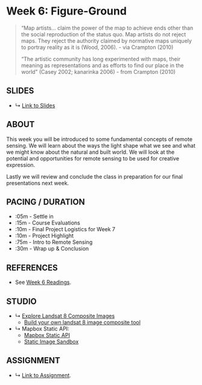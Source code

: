 
# Week 6: Figure-Ground

> “Map artists… claim the power of the map to achieve ends other than the social reproduction of the status quo. Map artists do not reject maps. They reject the authority claimed by normative maps uniquely to portray reality as it is (Wood, 2006). - via Crampton (2010)
>
> “The artistic community has long experimented with maps, their meaning as representations and as efforts to find our place in the world” (Casey 2002; kanarinka 2006) - from Crampton (2010)


## SLIDES
* ↳ [Link to Slides](https://docs.google.com/presentation/d/14MIaO0kh22wosDqDkZ82AnTeMhSZBVZ2o4k6RQZztUU/edit?usp=sharing)

## ABOUT

This week you will be introduced to some fundamental concepts of remote sensing. We will learn about the ways the light shape what we see and what we might know about the natural and built world. We will look at the potential and opportunities for remote sensing to be used for creative expression.

Lastly we will review and conclude the class in preparation for our final presentations next week. 


## PACING / DURATION

* :05m - Settle in
* :15m - Course Evaluations
* :10m - Final Project Logistics for Week 7
* :10m - Project Highlight
* :75m - Intro to Remote Sensing
* :30m - Wrap up & Conclusion


## REFERENCES

* See [Week 6 Readings](BIBLIOGRAPHY.md#week-06-figure-ground).

## STUDIO

* ↳ [Explore Landsat 8 Composite Images](http://gsp.humboldt.edu/OLM/Courses/GSP_216_Online/lesson3-1/composites.html)
  * [Build your own landsat 8 image composite tool](https://glitch.com/~landsat5-rgb-composite)
* ↳ Mapbox Static API:
  * [Mapbox Static API](https://docs.mapbox.com/help/glossary/static-images-api/)
  * [Static Image Sandbox](https://docs.mapbox.com/playground/static/)

## ASSIGNMENT

* ↳ [Link to Assignment](assignments/assignment_06.md).

<!-- 

* figure-ground:
  * remote sensing, aerial imagery, photography and views from above
  * dronestagram
  * US border, prison system - Josh Begley
  * Jenny odell
  * 
 -->


<!-- # Week 6: Experimental Geography

> “Map artists… claim the power of the map to achieve ends other than the social reproduction of the status quo. Map artists do not reject maps. They reject the authority claimed by normative maps uniquely to portray reality as it is (Wood, 2006). - via Crampton (2010)
>
> “The artistic community has long experimented with maps, their meaning as representations and as efforts to find our place in the world” (Casey 2002; kanarinka 2006) - from Crampton (2010)

## SLIDES
* ↳ [Link to Slides]()

## ABOUT

This week our theme is "Experimental Geography." This refers to artwork that lives at the intersections of art, design, architecture, science, and the humanities as well as to the approach we've been taking in this class. The discussion this week will be on articulating what it means to be "critical," how it relates to cartographic and mapping practices, and more generally to how we read the world. 

This week we will focus on documenting our work, synthesizing our experiences, and making sense of our projects. The outcomes will be included in our class zine.


## TABLE OF CONTENTS

- [Week 6: Figure-Ground](#week-6-figure-ground)
  - [SLIDES](#slides)
  - [ABOUT](#about)
  - [PACING / DURATION](#pacing--duration)
  - [REFERENCES](#references)
  - [STUDIO](#studio)
  - [ASSIGNMENT](#assignment)
  - [SLIDES](#slides-1)
  - [ABOUT](#about-1)
  - [TABLE OF CONTENTS](#table-of-contents)
  - [OUTCOMES & GOALS](#outcomes--goals)
  - [PACING / DURATION](#pacing--duration-1)
  - [TOPICS](#topics)
  - [REFERENCES](#references-1)
  - [STUDIO](#studio-1)
  - [ASSIGNMENT](#assignment-1)

## OUTCOMES & GOALS


## PACING / DURATION

* :60m - lecture & discussion
* :10m - break
* :70m - documentation studio
* :10m - assignment overview


## TOPICS


## REFERENCES

* See [Week 6 Readings and Project References](BIBLIOGRAPHY.md#week-06-experimental-geography).

## STUDIO

* ↳ [Link to Studio](#)

## ASSIGNMENT

* ↳ [Link to Assignment](assignments/assignment_06.md). -->

<!-- The theme this week is "figure-ground." Figure-ground is often referred to ways we perceive what is in an image as differentiated as the subject and background. This is a fitting frame of reference for ways that we read maps in the form of aerial images and remotely sensed data. 

This week we will focus on "remotely sensed" data in the form of images. Using the data you have been collecting, you will explore imagery from the top-down and the bottom-up, juxtaposing views collected from aerial imagery and those from streetview data services. -->

<!-- 
Project Highlight:
* http://mewo2.com/
  * bots:
    * http://mewo2.com/bots/
    * emoji atlas - http://mewo2.com/bots/emojiatlas/
    * metropolgeny - http://mewo2.com/bots/metropologenybot/
    * uncharted atlas - http://mewo2.com/bots/unchartedatlas/ 
    * mythic maps - http://mewo2.com/bots/mythicmaps/
* Benedikt gross
  * Avena Test bed: https://benedikt-gross.de/projects/avena-test-bed-agricultural-printing-and-altered-landscapes
* Week 6: figure-ground
  * How do we see from sensors above and what can we see?
    * active sensing
      * radar or rather SAR - synthetic aperature radar
        * using microwave radiation emitted from the sensor, you get a two-way return time of the signal where the time and strength is an indication of depth or height.
        * due to the length of the microwaves, they can penetrate through clouds, sand, clouds (water) 
        * we also see radar being used on self-driving cars!
      * lidar
        * using UV, visible, and NIR pulses of light emitted from the sensor, you get a two-way return time of the signal where the time and strength is an indication of depth or height.
        * can be used to look upwards (e.g. looking at atmospheric aerosols)
        * and/or downward to examine things like building or tree forest canopy heights 
        * or sideways to map streets and objects like on self-driving cars!
        * Examples:
          * Upwards looking:
            * 
          * On the ground: 
            * http://patriciogonzalezvivo.com/2014/pointcloudcity ==> https://medium.com/@nocomputer/creating-point-clouds-with-google-street-view-185faad9d4ee // https://medium.com/@gisassistancetn/new-creating-point-clouds-with-google-street-view-dbe27f0d1315
    * passive sensing
      * thermal https://www.usgs.gov/faqs/what-are-band-designations-landsat-satellites?qt-news_science_products=0#
      * IR
      * NIR
      * R
      * G
      * B
    * 
  * what are the ways to access such data?
    * https://earthexplorer.usgs.gov/
* Review:
  * What we covered
    * my goal in this class has been to expose you to a wide range of geographic expressions. 
    * 
  * What we didn't cover
  * Future directions
    * for you
    * for the class -->
